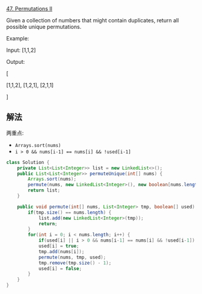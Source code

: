 [47. Permutations II](https://leetcode.com/problems/permutations-ii/)

Given a collection of numbers that might contain duplicates, return all possible unique permutations.

Example:

Input: [1,1,2]

Output:

[

  [1,1,2],
  [1,2,1],
  [2,1,1]

]

## 解法

两重点:
- `Arrays.sort(nums)`
- `i > 0 && nums[i-1] == nums[i] && !used[i-1]`

```java
class Solution {
    private List<List<Integer>> list = new LinkedList<>();
    public List<List<Integer>> permuteUnique(int[] nums) {
        Arrays.sort(nums);
        permute(nums, new LinkedList<Integer>(), new boolean[nums.length]);
        return list;
    }

    public void permute(int[] nums, List<Integer> tmp, boolean[] used) {
        if(tmp.size() == nums.length) {
            list.add(new LinkedList<Integer>(tmp));
            return;
        }
        for(int i = 0; i < nums.length; i++) {
            if(used[i] || i > 0 && nums[i-1] == nums[i] && !used[i-1]) continue;
            used[i] = true;
            tmp.add(nums[i]);
            permute(nums, tmp, used);
            tmp.remove(tmp.size() - 1);
            used[i] = false;
        }
    }
}
```
